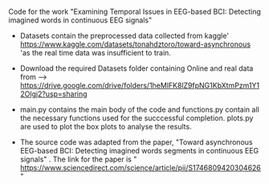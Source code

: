 Code for the work 
"Examining Temporal Issues in EEG-based BCI: Detecting imagined words in continuous EEG signals"

- Datasets contain the preprocessed data collected from kaggle' https://www.kaggle.com/datasets/tonahdztoro/toward-asynchronous 'as the real time data was insufficient to train.
- Download the required Datasets folder containing Online and real data from -->  https://drive.google.com/drive/folders/1heMlFK8lZ9fpNG1KbXtmPzm1Y12Olgj2?usp=sharing

- main.py contains the main body of the code and functions.py contain all the necessary functions used for the succcessful completion. plots.py are used to plot the box plots to analyse the results.

- The source code was adapted from the paper, "Toward asynchronous EEG-based BCI: Detecting imagined words segments in continuous EEG signals" . The link for the paper is " https://www.sciencedirect.com/science/article/pii/S1746809420304626 "
